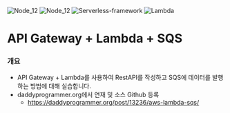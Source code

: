 ![Node_12](https://img.shields.io/badge/node.js-v12-green?logo=node.js)
![Node_12](https://img.shields.io/badge/npm-v6.13.4-red?logo=npm)
![Serverless-framework](https://img.shields.io/badge/Serverless_framework-v1.7.8-orange.svg?logo=serverless)
![Lambda](https://img.shields.io/badge/AWS_Lambda-latest-blue.svg)

# API Gateway + Lambda + SQS

### 개요
- API Gateway + Lambda를 사용하여 RestAPI를 작성하고 SQS에 데이터를 발행하는 방법에 대해 실습합니다. 
- daddyprogrammer.org에서 연재 및 소스 Github 등록
    - https://daddyprogrammer.org/post/13236/aws-lambda-sqs/